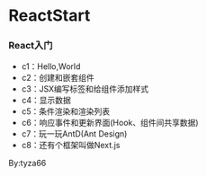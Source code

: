 # ReactStart
### React入门
- c1：Hello,World
- c2：创建和嵌套组件
- c3：JSX编写标签和给组件添加样式
- c4：显示数据
- c5：条件渲染和渲染列表
- c6：响应事件和更新界面(Hook、组件间共享数据)
- c7：玩一玩AntD(Ant Design)
- c8：还有个框架叫做Next.js

By:tyza66